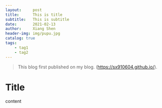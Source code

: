 ```yaml
---
layout:     post
title:      This is title
subtitle:   This is subtitle
date:       2021-02-13
author:     Xiang Shen
header-img: img/pupu.jpg
catalog: true
tags:
    - tag1
    - tag2
---
```


> This blog first published on my blog. (https://sx910604.github.io/).

# Title

content
